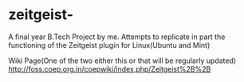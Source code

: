 # zeitgeist-
A final year B.Tech Project by me.
Attempts to replicate in part the functioning of the Zeitgeist plugin for Linux(Ubuntu and Mint)

Wiki Page(One of the two either this or that will be regularly updated)
http://foss.coep.org.in/coepwiki/index.php/Zeitgeist%2B%2B
